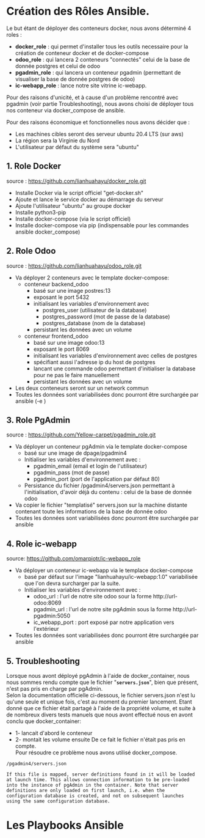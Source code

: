 # Création des Rôles Ansible.
Le but étant de déployer des conteneurs docker, nous avons déterminé 4 roles :
* **docker_role** : qui permet d'installer tous les outils necessaire pour la création de conteneur docker et de docker-compose
* **odoo_role** : qui lancera 2 conteneurs "connectés" celui de la base de donnée postgres et celui de odoo
* **pgadmin_role** : qui lancera un conteneur pgadmin (permettant de visualiser la base de donnée postgres de odoo)
* **ic-webapp_role** : lance notre site vitrine ic-webapp.

Pour des raisons d'unicité, et à cause d'un problème rencontré avec pgadmin (voir partie Troubleshooting), nous avons choisi de déployer tous nos conteneur via docker_compose de ansible.
<br>

Pour des raisons économique et fonctionnelles nous avons décider que :
* Les machines cibles seront des serveur ubuntu 20.4 LTS (sur aws)
* La région sera la Virginie du Nord
* L'utilisateur par défaut du système sera "ubuntu"

## 1. Role Docker
source : https://github.com/lianhuahayu/docker_role.git<br>
* Installe Docker via le script officiel "get-docker.sh"
* Ajoute et lance le service docker au démarrage du serveur
* Ajoute l'utilisateur "ubuntu" au groupe docker
* Installe python3-pip 
* Installe docker-compose (via le script officiel)
* Installe docker-compose via pip (indispensable pour les commandes ansible docker_compose)

## 2. Role Odoo 
source : https://github.com/lianhuahayu/odoo_role.git<br>
* Va déployer 2 conteneurs avec le template docker-compose:
    * conteneur backend_odoo 
        * basé sur une image postres:13 
        * exposant le port 5432 
        * initialisant les variables d'environnement avec 
            * postgres_user (utilisateur de la database)
            * postgres_password (mot de passe de la database)
            * postgres_database (nom de la database)
        * persistant les données avec un volume
    * conteneur frontend_odoo
        * basé sur une image odoo:13
        * exposant le port 8069
        * initialisant les variables d'environnement avec celles de postgres
        * spécifiant aussi l'adresse ip du host de postgres
        * lancant une commande odoo permettant d'initialiser la database pour ne pas le faire manuellement
        * persistant les données avec un volume
* Les deux conteneurs seront sur un network commun
* Toutes les données sont variabilisées donc pourront être surchargée par ansible (-e )

## 3. Role PgAdmin
source : https://github.com/Yellow-carpet/pgadmin_role.git<br>
* Va déployer un conteneur pgAdmin via le template docker-compose
    * basé sur une image de dpage/pgadmin4
    * Initialiser les variables d'environnement avec :
        * pgadmin_email (email et login de l'utilisateur)
        * pgadmin_pass (mot de passe)
        * pgadmin_port (port de l'application par défaut 80)
    * Persistance du fichier /pgadmin4/servers.json permettant à l'initialisation, d'avoir déjà du contenu : celui de la base de donnée odoo
* Va copier le fichier "templatisé" servers.json sur la machine distante contenant toute les informations de la base de donnée odoo
* Toutes les données sont variabilisées donc pourront être surchargée par ansible 

## 4. Role ic-webapp
source: https://github.com/omarpiotr/ic-webapp_role<br>
* Va déployer un conteneur ic-webapp via le templace docker-compose
    * basé par défaut sur l'image "lianhuahayu/ic-webapp:1.0" variabilisée que l'on devra surcharger par la suite.
    * Initialiser les variables d'environnement avec :
        * odoo_url : l'url de notre site odoo sour la forme http://url-odoo:8069
        * pgadmin_url : l'url de notre site pgAdmin sous la forme http://url-pgadmin:5050
        * ic_webapp_port : port exposé par notre application vers l'extérieur
* Toutes les données sont variabilisées donc pourront être surchargée par ansible


## 5. Troubleshooting
Lorsque nous avont déployé pgAdmin à l'aide de docker_container, nous nous sommes rendu compte que le fichier "**`servers.json`**", bien que présent, n'est pas pris en charge par pgAdmin.<br>
Selon la documentation officielle ci-dessous, le fichier servers.json n'est lu qu'une seule et unique fois, c'est au moment du premier lancement. Etant donné que ce fichier était partagé à l'aide de la propriété volume, et suite à de nombreux divers tests manuels que nous avont effectué nous en avont conclu que docker_container:<br>
* 1- lancait d'abord le conteneur
* 2- montait les volume ensuite
De ce fait le fichier n'était pas pris en compte.<br>
Pour résoudre ce problème nous avons utilisé docker_compose.
```
/pgadmin4/servers.json

If this file is mapped, server definitions found in it will be loaded at launch time. This allows connection information to be pre-loaded into the instance of pgAdmin in the container. Note that server definitions are only loaded on first launch, i.e. when the configuration database is created, and not on subsequent launches using the same configuration database.
```

# Les Playbooks Ansible
